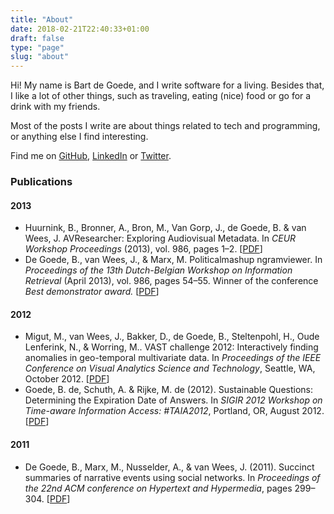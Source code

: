 ```yaml
---
title: "About"
date: 2018-02-21T22:40:33+01:00
draft: false
type: "page"
slug: "about"
---
```


Hi! My name is Bart de Goede, and I write software for a living. Besides that, I like a lot of other things, such as traveling, eating (nice) food or go for a drink with my friends.

Most of the posts I write are about things related to tech and programming, or anything else I find interesting.

Find me on [GitHub](https://github.com/bartdegoede), [LinkedIn](https://www.linkedin.com/in/bart-de-goede-597a5232/) or [Twitter](https://twitter.com/bartdegoede).

### Publications

#### 2013
<ul>
    <li>
        Huurnink, B., Bronner, A., Bron, M., Van Gorp, J., de Goede, B. & van Wees, J. AVResearcher: Exploring Audiovisual Metadata. In <i>CEUR Workshop Proceedings</i> (2013), vol. 986, pages 1–2. [<a href="/pdf/dir2013-avresearcher-exploring-audiovisual-metadata.pdf">PDF</a>]
    </li>
    <li>
        De Goede, B., van Wees, J., & Marx, M. Politicalmashup ngramviewer. In <i>Proceedings of the 13th Dutch-Belgian Workshop on Information Retrieval</i> (April 2013), vol. 986, pages 54–55. Winner of the conference <i>Best demonstrator award.</i> [<a href="/pdf/politicalmashup-ngramviewer.pdf">PDF</a>]
    </li>
</ul>

#### 2012
<ul>
    <li>
        Migut, M., van Wees, J., Bakker, D., de Goede, B., Steltenpohl, H., Oude Lenferink, N., & Worring, M.. VAST challenge 2012: Interactively finding anomalies in geo-temporal multivariate data. In <i>Proceedings of the IEEE Conference on Visual Analytics Science and Technology</i>, Seattle, WA, October 2012. [<a href="/pdf/vast-challenge-2012-interactively-finding-anomalies-in-geo-temporal-multivariate-data.pdf">PDF</a>]
    </li>
    <li>
        Goede, B. de, Schuth, A. & Rijke, M. de (2012). Sustainable Questions: Determining the Expiration Date of Answers. In <i>SIGIR 2012 Workshop on Time-aware Information Access: #TAIA2012</i>, Portland, OR, August 2012.</i> [<a href="/pdf/taia2012-sustainable-questions.pdf">PDF</a>]
    </li>
</ul>

#### 2011
<ul>
    <li>
        De Goede, B., Marx, M., Nusselder, A., & van Wees, J. (2011). Succinct summaries of narrative events using social networks. In <i>Proceedings of the 22nd ACM conference on Hypertext and Hypermedia</i>, pages 299–304. [<a href="/pdf/succinct-summaries-of-narrative-events-using-social-networks.pdf">PDF</a>]
    </li>
</ul>
